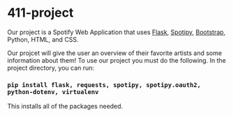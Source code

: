 # 411-project

Our project is a Spotify Web Application that uses [Flask](https://flask.palletsprojects.com/en/3.0.x/), [Spotipy](https://spotipy.readthedocs.io/en/2.22.1/), [Bootstrap](https://getbootstrap.com/), Python, HTML, and CSS.

Our projcet will give the user an overview of their favorite artists and some information about them! To use our project you must do the following. In the project directory, you can run:

### `pip install flask, requests, spotipy, spotipy.oauth2, python-dotenv, virtualenv`

This installs all of the packages needed.

###
